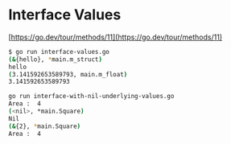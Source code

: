 # Interface Values

[https://go.dev/tour/methods/11](https://go.dev/tour/methods/11)


```bash
$ go run interface-values.go
(&{hello}, *main.m_struct)
hello
(3.141592653589793, main.m_float)
3.141592653589793
```

```bash
go run interface-with-nil-underlying-values.go
Area :  4
(<nil>, *main.Square)
Nil
(&{2}, *main.Square)
Area :  4
```
